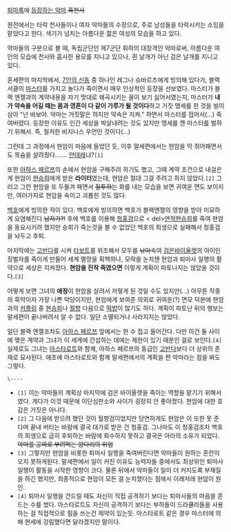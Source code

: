 [퇴마록](%ED%87%B4%EB%A7%88%EB%A1%9D.md)에 [등장하는 악마](%ED%87%B4%EB%A7%88%EB%A1%9D/%EB%93%B1%EC%9E%A5%EC%9D%B8%EB%AC%BC.md).<del>흑천사</del>

원전에서는 타락 천사들이나 여자 악마들의 수장으로, 주로 남성들을 타락시키는 소임을 맡았다고 한다. 색기가 넘치는 아름다운 젊은 여성의
모습을 하고 있다.

악마들의 구분으로 볼 때, 독립군단인 제7군단 휘하의 대장격인 악마로써, 아름다운 여인의 모습에 천사와 흡사한 용모를 지니고 있으나, 흰
날개가 아닌 검은 날개를 지니고 있다.

혼세편의 마지막에서, [7인의 신동](7%EC%9D%B8%EC%9D%98%20%EC%8B%A0%EB%8F%99.md) 중 하나인 레그나
슈바르츠에게 빙의해 있다가, 블랙 서클의
[마스터](%EB%A7%88%EC%8A%A4%ED%84%B0%28%ED%87%B4%EB%A7%88%EB%A1%9D%29.md)를 가지고
놀다가 죽이면서 매우 인상적인 등장을 선보였다. 마스터가 블랙 엔젤과의 계약내용을 자기 멋대로 왜곡시키는 꼴이 보기 싫어서였는지, 마스터가
**내가 약속을 어길 때는 몸과 영혼이 다 같이 가루가 될 것이다**하고 거짓 맹세를 한 것을 빌미 삼아 "넌 바보야. 악마는 거짓말은
하지만 약속은 지켜." 하면서 마스터를 접어서(…) 죽여버렸다. 등장한 이유도 인간 세상을 박살내려는 것도 있지만 맹세를 깬 마스터를 벌하기
위해서. 즉, 철저한 비지니스 우먼인 것이다(…)

그런데 그 과정에서 현암이 마음에 들었던 듯, 이후 말세편에서는 현암을 막 쥐어패면서도 목숨을 살려줬다…….
[얀데레](%EC%96%80%EB%8D%B0%EB%A0%88.md)냐?`[1]`

또한 [아하스 페르쯔](%EC%95%84%ED%95%98%EC%8A%A4%20%ED%8E%98%EB%A5%B4%EC%AF%94.md)의
손에서 현암을 구해주려 하기도 했고, 그때 계약 조건으로 내걸은게 현암이
[현승희](%ED%98%84%EC%8A%B9%ED%9D%AC.md)에게 받은 **라이터**였는데, 현암은 절대 그걸 주려고 하지
않았다.`[2]` 그리고 그런 현암을 또 두들겨 패면서 <del>질투하는</del> 화를 내는 모습을 보면 귀여운 면도 보이지만, 여러가지로
현암을 속이고 괴롭힌 것도 많다.

[백호](%EB%B0%B1%ED%98%B8.md)에게 빙의한 적이 있다. 백호에게 빙의하면 백호가 블랙엔젤의 영향을 받아 미묘하게
요염해진다.<del>남자가?!</del> 후에 백호를 이용해 [청홍검](%EC%B2%AD%ED%99%8D%EA%B2%80.md)으로 <
del>[연적](%EC%97%B0%EC%A0%81#s-1.md)</del>[현승희](%ED%98%84%EC%8A%B9%ED%9D%AC.md)를 죽여 현암을 동요시키려 했지만 승희가 죽는것을 볼 수 없었던 백호의 희생으로 실패해서 청홍검을 놔두고 후퇴.

마지막에는 [고반다](%EA%B3%A0%EB%B0%98%EB%8B%A4.md)를 시켜
[타보트](%ED%83%80%EB%B3%B4%ED%8A%B8.md)를 위조해서 모두를 <del>낚아</del>속여 [검은바이올렛](%EA%B2%80%EC%9D%80%20%EB%B0%94%EC%9D%B4%EC%98%AC%EB%A0%9B.md)의 아이인
징벌자를 죽이게 만들어 세계 멸망을 획책하나, 모략을 눈치챈 현암과 퇴마사 일행의 활약으로 세상은 지켜졌다. **현암을 진작 죽였으면**
이렇게 계획이 파토나지는 않았을 것이다.`[3]`

어떻게 보면 그녀의 **애정**이 현암을 살려서 저렇게 된 것일 수도 있지만(…) 아무튼 작중의 흑막이자 가장 나쁜 악당이지만, 현암에게
보여준 의외로 귀여운(?) 면모 덕분에 현암과의 [커플링](%EC%BB%A4%ED%94%8C%EB%A7%81.md) 중
[현승희](%ED%98%84%EC%8A%B9%ED%9D%AC.md)나 [월향](%EC%9B%94%ED%96%A5.md) 다음으로
[떡밥](%EB%96%A1%EB%B0%A5.md)이 많기도 하다. 계획이 파토난 뒤의 행보는 말세편이 끝나버려서 알 수 없다. 일단
소멸되거나 사라지지는 않았다.

일단 블랙 엔젤조차도 [아하스 페르쯔](%EC%95%84%ED%95%98%EC%8A%A4%20%ED%8E%98%EB%A5%B4%EC%AF%94%28%ED%87%B4%EB%A7%88%EB%A1%9D%29.md) 앞에서는 한 수 접고 들어간다. 다만 이건 둘 사이에 맺은 계약과
그녀가 이 세계에 간섭하는 데에는 제한이 있기 때문인 걸로 보인다.`[4]` 실제로도 그녀는
[아스타로트](%EC%95%84%EC%8A%A4%ED%83%80%EB%A1%9C%ED%8A%B8.md)와 함께, 아하스 페르쯔와 동급인
[고반다](%EA%B3%A0%EB%B0%98%EB%8B%A4.md)보다 더 상위의 존재로 묘사된다. 애초에 아스타로트와 함께
말세편에서의 계획을 짠 악마라는 점을 봐도 그렇다.

`\----`

  * `[1]` 이는 악마들의 계획상 마지막에 검은 바이올렛을 죽이는 역할을 맡기기 위해서 였다. 게다가 이것 때문에 이단심판소와 사이가 굉장히 안 좋아졌다. 현암에 대한 호감은 거짓은 아니다.
  * `[2]` 그 다음에 받으려 했던 것이 월향검이었지만 당연하게도 현암은 이 또한 못 준다며 끝내 버티는 바람에 결국 대가로 받은 건 청홍검. 그나마도 이 청홍검조차 백호의 희생으로 급히 후퇴하는 바람에 회수하지 못하고 결국은 아라의 소유가 되었다. <del>악마를 공짜로 부려먹는 양다리의 위엄</del>
  * `[3]` 그렇지만 현암을 비롯한 퇴마사 일행을 죽여버린다면 악마들이 원하는 혼란이 오지 못하게된다. 말세편에서 일이 커진 이유도 능력자들 중에서도 최상위인 퇴마사 일행이 활동을 시작한 영향이 크다. 물론 뒤에서 악마들이 일이 더 커지도록 부채질을 하긴 했지만, 최종적으로 현암이 모든 걸 눈치챘다는 점에서 이래저래 현암이 원인.
  * `[4]` 퇴마사 일행을 건드릴 때도 자신이 직접 공격하기 보다는 퇴마사들의 마음을 흔드는 수를 썼다. 아스타로트도 자신이 공격하기 보다는 부하들이 드라큘라들을 사용하는 걸 직접적으로 힘을 쓰는건 제약이 있는듯. 아스타로트 같은 경우 마스터에 의해 현세에 강림했다면 달라겠지만 말이다.

